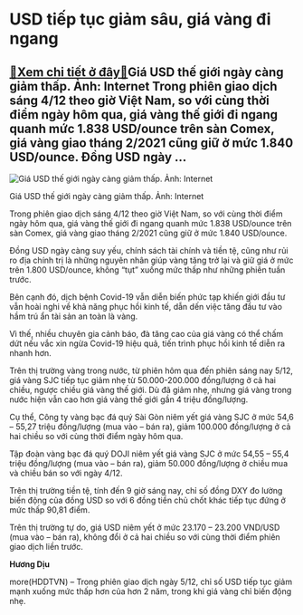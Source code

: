 USD tiếp tục giảm sâu, giá vàng đi ngang
========================================

[:gift:Xem chi tiết ở đây:gift:](https://hddtvn.com/usd-tiep-tuc-giam-sau-gia-vang-di-ngang/)Giá USD thế giới ngày càng giảm thấp. Ảnh: Internet Trong phiên giao dịch sáng 4/12 theo giờ Việt Nam, so với cùng thời điểm ngày hôm qua, giá vàng thế giới đi ngang quanh mức 1.838 USD/ounce trên sàn Comex, giá vàng giao tháng 2/2021 cũng giữ ở mức 1.840 USD/ounce. Đồng USD ngày …
------------------------------------------------------------------------------------------------------------------------------------------------------------------------------------------------------------------------------------------------------------------------------------------





![Giá USD thế giới ngày càng giảm thấp. Ảnh: Internet](https://hddtvn.com/wp-content/uploads/2021/01/5239_0181-1564617715798373265266.jpg "Giá USD thế giới ngày càng giảm thấp. Ảnh: Internet")


Giá USD thế giới ngày càng giảm thấp. Ảnh: Internet



Trong phiên giao dịch sáng 4/12 theo giờ Việt Nam, so với cùng thời điểm ngày hôm qua, giá vàng thế giới đi ngang quanh mức 1.838 USD/ounce trên sàn Comex, giá vàng giao tháng 2/2021 cũng giữ ở mức 1.840 USD/ounce.


Đồng USD ngày càng suy yếu, chính sách tài chính và tiền tệ, cũng như rủi ro địa chính trị là những nguyên nhân giúp vàng tăng trở lại và giữ giá ở mức trên 1.800 USD/ounce, không “tụt” xuống mức thấp như những phiên tuần trước.


Bên cạnh đó, dịch bệnh Covid-19 vẫn diễn biến phức tạp khiến giới đầu tư vẫn hoài nghi về khả năng phục hồi kinh tế, dẫn dến việc tăng đầu tư vào hầm trú ẩn tài sản an toàn là vàng.


Vì thế, nhiều chuyên gia cảnh báo, đà tăng cao của giá vàng có thể chấm dứt nếu vắc xin ngừa Covid-19 hiệu quả, tiến trình phục hồi kinh tế diễn ra nhanh hơn.


Trên thị trường vàng trong nước, từ phiên hôm qua đến phiên sáng nay 5/12, giá vàng SJC tiếp tục giảm nhẹ từ 50.000-200.000 đồng/lượng ở cả hai chiều, ngược chiều giá vàng thế giới. Dù đã giảm nhẹ, nhưng giá vàng trong nước hiện vẫn cao hơn giá vàng thế giới gần 4 triệu đồng/lượng.


Cụ thể, Công ty vàng bạc đá quý Sài Gòn niêm yết giá vàng SJC ở mức 54,6 – 55,27 triệu đồng/lượng (mua vào – bán ra), giảm 100.000 đồng/lượng ở cả hai chiều so với cùng thời điểm ngày hôm qua.


Tập đoàn vàng bạc đá quý DOJI niêm yết giá vàng SJC ở mức 54,55 – 55,4 triệu đồng/lượng (mua vào – bán ra), giảm 50.000 đồng/lượng ở chiều mua và chiều bán so với ngày 4/12.


Trên thị trường tiền tệ, tính đến 9 giờ sáng nay, chỉ số đồng DXY đo lường biến động của đồng USD so với 6 đồng tiền chủ chốt khác tiếp tục đứng ở mức thấp 90,81 điểm.


Trên thị trường tự do, giá USD niêm yết ở mức 23.170 – 23.200 VND/USD (mua vào – bán ra), không đổi ở cả hai chiều so với cùng thời điểm phiên giao dịch liền trước.




**Hương Dịu**



more(HDDTVN) – Trong phiên giao dịch ngày 5/12, chỉ số USD tiếp tục giảm mạnh xuống mức thấp hơn của hơn 2 năm, trong khi giá vàng chỉ biến động nhẹ.

